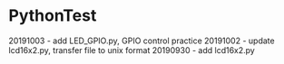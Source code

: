 # PythonTest

20191003 - add LED_GPIO.py, GPIO control practice
20191002 - update lcd16x2.py, transfer file to unix format
20190930 - add lcd16x2.py

